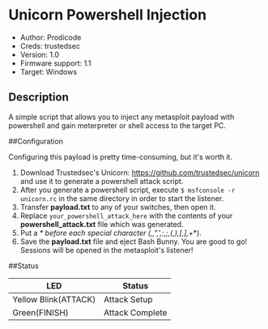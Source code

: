 # Unicorn Powershell Injection

* Author: Prodicode
* Creds: trustedsec
* Version: 1.0
* Firmware support: 1.1
* Target: Windows

## Description

A simple script that allows you to inject any metasploit payload with powershell and gain meterpreter or shell access to the target PC.

##Configuration

Configuring this payload is pretty time-consuming, but it's worth it.

1. Download Trustedsec's Unicorn: https://github.com/trustedsec/unicorn and use it to generate a powershell attack script.
2. After you generate a powershell script, execute ```$ msfconsole -r unicorn.rc``` in the same directory in order to start the listener.
3. Transfer **payload.txt** to any of your switches, then open it.
4. Replace ```your_powershell_attack_here``` with the contents of your **powershell_attack.txt** file which was generated.
5. Put a **\** before each special character (**,**,**"**,**'**,**:**,**;**,**(**,**)**,**[**,**]**,**+**).
6. Save the **payload.txt** file and eject Bash Bunny. You are good to go! Sessions will be opened in the metasploit's listener!

##Status

| LED                  | Status                                       |
| -------------------- | -------------------------------------------- |
| Yellow Blink(ATTACK) |  Attack Setup                                |
| Green(FINISH)        |  Attack Complete                             |